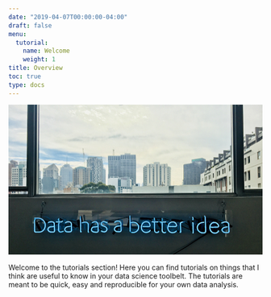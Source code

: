 ```yaml
---
date: "2019-04-07T00:00:00-04:00"
draft: false
menu:
  tutorial:
    name: Welcome
    weight: 1
title: Overview
toc: true
type: docs
---
```


![jpg](./data.jpg)

Welcome to the tutorials section! Here you can find tutorials on things that I think are useful to know in your data science toolbelt. The tutorials are meant to be quick, easy and reproducible for your own data analysis.